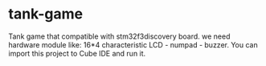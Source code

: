 # tank-game 
Tank game that compatible with stm32f3discovery board. we need hardware module like: 16*4 characteristic LCD - numpad - buzzer.
You can import this project to Cube IDE and run it.
